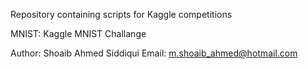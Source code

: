 Repository containing scripts for Kaggle competitions

MNIST: Kaggle MNIST Challange 

Author: Shoaib Ahmed Siddiqui 
Email: m.shoaib_ahmed@hotmail.com 
